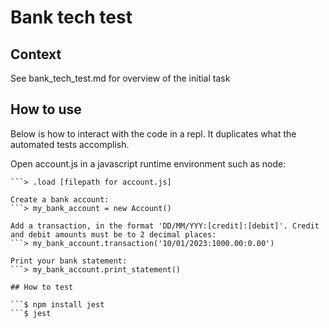 # Bank tech test

## Context 

See bank_tech_test.md for overview of the initial task

## How to use

Below is how to interact with the code in a repl. It duplicates what the automated tests accomplish.

Open account.js in a javascript runtime environment such as node:
```$ node
```> .load [filepath for account.js]

Create a bank account:
```> my_bank_account = new Account()

Add a transaction, in the format 'DD/MM/YYY:[credit]:[debit]'. Credit and debit amounts must be to 2 decimal places:
```> my_bank_account.transaction('10/01/2023:1000.00:0.00')

Print your bank statement:
```> my_bank_account.print_statement()

## How to test

```$ npm install jest
```$ jest


